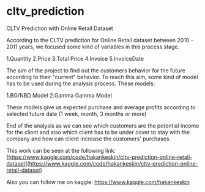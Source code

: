 # cltv_prediction
CLTV Prediction with Online Retail Dataset

According to the CLTV prediction for Online Retail dataset between 2010 - 2011 years, we focused some kind of variables in this process stage.

1.Quantity
2.Price
3.Total Price
4.Invoice
5.InvoiceDate

The aim of the project to find out the customers behavior for the future according to their "current" behavior. To reach this aim, some kind of model has to be used during the analysis process. These models:

1.BG/NBD Model
2.Gamma Gamma Model

These models give us expected purchase and average profits according to selected future date (1 week, month, 3 months or more)

End of the analysis as we can see which customers are the potential income for the client and also which client has to be under cover to stay with the company and how can client increase the customers' purchases.

This work can be seen at the following link: [https://www.kaggle.com/code/hakankeskin/cltv-prediction-online-retail-dataset](https://www.kaggle.com/code/hakankeskin/cltv-prediction-online-retail-dataset)

Also you can follow me on kaggle: https://www.kaggle.com/hakankeskin
